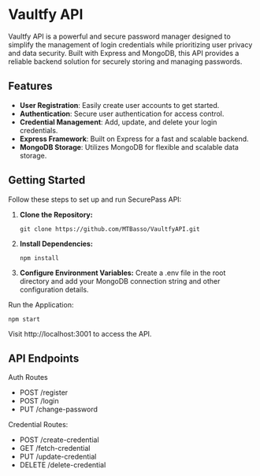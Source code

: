 # Vaultfy API

Vaultfy API is a powerful and secure password manager designed to simplify the management of login credentials while prioritizing user privacy and data security. Built with Express and MongoDB, this API provides a reliable backend solution for securely storing and managing passwords.

## Features

- **User Registration**: Easily create user accounts to get started.
- **Authentication**: Secure user authentication for access control.
- **Credential Management**: Add, update, and delete your login credentials.
- **Express Framework**: Built on Express for a fast and scalable backend.
- **MongoDB Storage**: Utilizes MongoDB for flexible and scalable data storage.

## Getting Started

Follow these steps to set up and run SecurePass API:

1. **Clone the Repository:**
   ```
   git clone https://github.com/MTBasso/VaultfyAPI.git
   ```

2. **Install Dependencies:**
   ```
   npm install
   ```

3. **Configure Environment Variables:**
Create a .env file in the root directory and add your MongoDB connection string and other configuration details.

Run the Application:
```
npm start
```
Visit http://localhost:3001 to access the API.

## API Endpoints
Auth Routes
  - POST /register
  - POST /login
  - PUT /change-password

Credential Routes:
  - POST /create-credential
  - GET /fetch-credential
  - PUT /update-credential
  - DELETE /delete-credential
